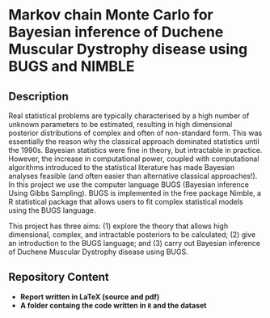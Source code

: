 <h1>Markov chain Monte Carlo for Bayesian inference of Duchene
Muscular Dystrophy disease using BUGS and NIMBLE</h1>

<h2>Description</h2>

Real statistical problems are typically characterised by a high number of unknown parameters to be estimated, resulting in high dimensional posterior distributions of complex and often of non-standard form. This was essentially the reason why the classical approach dominated statistics until the 1990s. Bayesian statistics were fine in theory, but intractable in practice. However, the increase in computational power, coupled with computational algorithms introduced to the statistical literature has made Bayesian analyses feasible (and often easier than alternative classical approaches!). In this project we use the computer language BUGS (Bayesian inference Using Gibbs Sampling). BUGS is implemented in the free package Nimble, a R statistical package that allows users to fit complex statistical models using the BUGS language.


This project has three aims: (1) explore the theory that allows high dimensional, complex, and intractable posteriors to be calculated; (2) give an introduction to the BUGS language; and (3) carry out Bayesian inference of Duchene Muscular Dystrophy disease using BUGS.

<h2>Repository Content</h2>

- <b>Report written in LaTeX (source and pdf)</b>
- <b>A folder containg the code written in `R` and the dataset</b>
